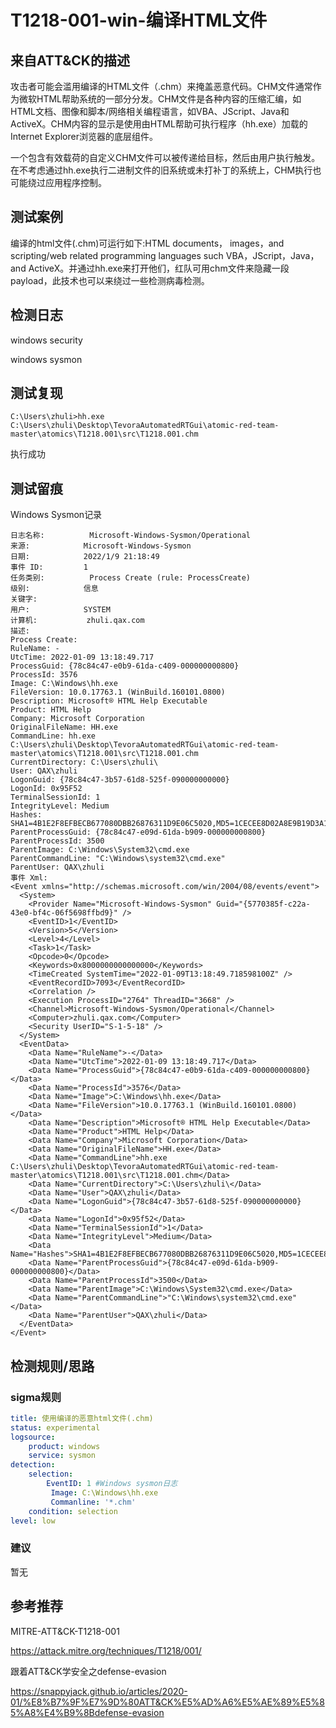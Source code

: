 # T1218-001-win-编译HTML文件

## 来自ATT&CK的描述

攻击者可能会滥用编译的HTML文件（.chm）来掩盖恶意代码。CHM文件通常作为微软HTML帮助系统的一部分分发。CHM文件是各种内容的压缩汇编，如HTML文档、图像和脚本/网络相关编程语言，如VBA、JScript、Java和ActiveX。CHM内容的显示是使用由HTML帮助可执行程序（hh.exe）加载的Internet Explorer浏览器的底层组件。

一个包含有效载荷的自定义CHM文件可以被传递给目标，然后由用户执行触发。在不考虑通过hh.exe执行二进制文件的旧系统或未打补丁的系统上，CHM执行也可能绕过应用程序控制。

## 测试案例

编译的html文件(.chm)可运行如下:HTML documents， images，and scripting/web related programming languages such VBA，JScript，Java，and ActiveX。并通过hh.exe来打开他们，红队可用chm文件来隐藏一段payload，此技术也可以来绕过一些检测病毒检测。

## 检测日志

windows security

windows sysmon

## 测试复现

```
C:\Users\zhuli>hh.exe C:\Users\zhuli\Desktop\TevoraAutomatedRTGui\atomic-red-team-master\atomics\T1218.001\src\T1218.001.chm
```

执行成功

## 测试留痕

Windows Sysmon记录
```
日志名称:          Microsoft-Windows-Sysmon/Operational
来源:            Microsoft-Windows-Sysmon
日期:            2022/1/9 21:18:49
事件 ID:         1
任务类别:          Process Create (rule: ProcessCreate)
级别:            信息
关键字:           
用户:            SYSTEM
计算机:           zhuli.qax.com
描述:
Process Create:
RuleName: -
UtcTime: 2022-01-09 13:18:49.717
ProcessGuid: {78c84c47-e0b9-61da-c409-000000000800}
ProcessId: 3576
Image: C:\Windows\hh.exe
FileVersion: 10.0.17763.1 (WinBuild.160101.0800)
Description: Microsoft® HTML Help Executable
Product: HTML Help
Company: Microsoft Corporation
OriginalFileName: HH.exe
CommandLine: hh.exe  C:\Users\zhuli\Desktop\TevoraAutomatedRTGui\atomic-red-team-master\atomics\T1218.001\src\T1218.001.chm
CurrentDirectory: C:\Users\zhuli\
User: QAX\zhuli
LogonGuid: {78c84c47-3b57-61d8-525f-090000000000}
LogonId: 0x95F52
TerminalSessionId: 1
IntegrityLevel: Medium
Hashes: SHA1=4B1E2F8EFBECB677080DBB26876311D9E06C5020,MD5=1CECEE8D02A8E9B19D3A1A65C7A2B249,SHA256=8AB2F9A4CA87575F03F554AEED6C5E0D7692FA9B5D420008A1521F7F7BD2D0A5,IMPHASH=D3D9C3E81A404E7F5C5302429636F04C
ParentProcessGuid: {78c84c47-e09d-61da-b909-000000000800}
ParentProcessId: 3500
ParentImage: C:\Windows\System32\cmd.exe
ParentCommandLine: "C:\Windows\system32\cmd.exe" 
ParentUser: QAX\zhuli
事件 Xml:
<Event xmlns="http://schemas.microsoft.com/win/2004/08/events/event">
  <System>
    <Provider Name="Microsoft-Windows-Sysmon" Guid="{5770385f-c22a-43e0-bf4c-06f5698ffbd9}" />
    <EventID>1</EventID>
    <Version>5</Version>
    <Level>4</Level>
    <Task>1</Task>
    <Opcode>0</Opcode>
    <Keywords>0x8000000000000000</Keywords>
    <TimeCreated SystemTime="2022-01-09T13:18:49.718598100Z" />
    <EventRecordID>7093</EventRecordID>
    <Correlation />
    <Execution ProcessID="2764" ThreadID="3668" />
    <Channel>Microsoft-Windows-Sysmon/Operational</Channel>
    <Computer>zhuli.qax.com</Computer>
    <Security UserID="S-1-5-18" />
  </System>
  <EventData>
    <Data Name="RuleName">-</Data>
    <Data Name="UtcTime">2022-01-09 13:18:49.717</Data>
    <Data Name="ProcessGuid">{78c84c47-e0b9-61da-c409-000000000800}</Data>
    <Data Name="ProcessId">3576</Data>
    <Data Name="Image">C:\Windows\hh.exe</Data>
    <Data Name="FileVersion">10.0.17763.1 (WinBuild.160101.0800)</Data>
    <Data Name="Description">Microsoft® HTML Help Executable</Data>
    <Data Name="Product">HTML Help</Data>
    <Data Name="Company">Microsoft Corporation</Data>
    <Data Name="OriginalFileName">HH.exe</Data>
    <Data Name="CommandLine">hh.exe  C:\Users\zhuli\Desktop\TevoraAutomatedRTGui\atomic-red-team-master\atomics\T1218.001\src\T1218.001.chm</Data>
    <Data Name="CurrentDirectory">C:\Users\zhuli\</Data>
    <Data Name="User">QAX\zhuli</Data>
    <Data Name="LogonGuid">{78c84c47-3b57-61d8-525f-090000000000}</Data>
    <Data Name="LogonId">0x95f52</Data>
    <Data Name="TerminalSessionId">1</Data>
    <Data Name="IntegrityLevel">Medium</Data>
    <Data Name="Hashes">SHA1=4B1E2F8EFBECB677080DBB26876311D9E06C5020,MD5=1CECEE8D02A8E9B19D3A1A65C7A2B249,SHA256=8AB2F9A4CA87575F03F554AEED6C5E0D7692FA9B5D420008A1521F7F7BD2D0A5,IMPHASH=D3D9C3E81A404E7F5C5302429636F04C</Data>
    <Data Name="ParentProcessGuid">{78c84c47-e09d-61da-b909-000000000800}</Data>
    <Data Name="ParentProcessId">3500</Data>
    <Data Name="ParentImage">C:\Windows\System32\cmd.exe</Data>
    <Data Name="ParentCommandLine">"C:\Windows\system32\cmd.exe" </Data>
    <Data Name="ParentUser">QAX\zhuli</Data>
  </EventData>
</Event>
```

## 检测规则/思路

### sigma规则

```yml
title: 使用编译的恶意html文件(.chm)
status: experimental
logsource:
​    product: windows
​    service: sysmon
detection:
​    selection:
​        EventID: 1 #Windows sysmon日志
         Image: C:\Windows\hh.exe
         Commanline: '*.chm'
​    condition: selection
level: low
```

### 建议

暂无

## 参考推荐

MITRE-ATT&CK-T1218-001

<https://attack.mitre.org/techniques/T1218/001/>

跟着ATT&CK学安全之defense-evasion

<https://snappyjack.github.io/articles/2020-01/%E8%B7%9F%E7%9D%80ATT&CK%E5%AD%A6%E5%AE%89%E5%85%A8%E4%B9%8Bdefense-evasion>

